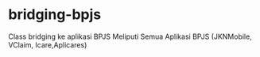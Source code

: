 # bridging-bpjs
Class bridging ke aplikasi BPJS Meliputi Semua Aplikasi BPJS (JKNMobile, VClaim, Icare,Aplicares)
